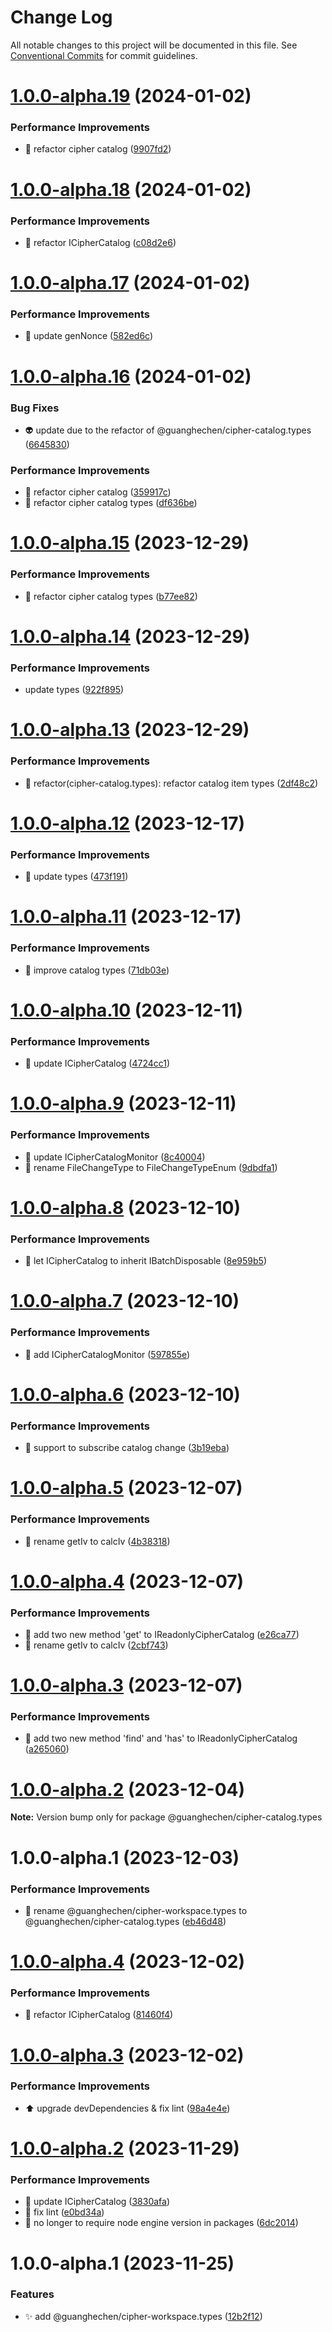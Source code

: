 # Change Log

All notable changes to this project will be documented in this file.
See [Conventional Commits](https://conventionalcommits.org) for commit guidelines.

# [1.0.0-alpha.19](https://github.com/guanghechen/sora/compare/@guanghechen/cipher-catalog.types@1.0.0-alpha.18...@guanghechen/cipher-catalog.types@1.0.0-alpha.19) (2024-01-02)


### Performance Improvements

* :art:  refactor cipher catalog ([9907fd2](https://github.com/guanghechen/sora/commit/9907fd2eb03e22838a99ee4368e0e563e072ea70))





# [1.0.0-alpha.18](https://github.com/guanghechen/sora/compare/@guanghechen/cipher-catalog.types@1.0.0-alpha.17...@guanghechen/cipher-catalog.types@1.0.0-alpha.18) (2024-01-02)


### Performance Improvements

* :art:  refactor ICipherCatalog ([c08d2e6](https://github.com/guanghechen/sora/commit/c08d2e6b1ab6559f86d653e7ac73768f0714c87f))





# [1.0.0-alpha.17](https://github.com/guanghechen/sora/compare/@guanghechen/cipher-catalog.types@1.0.0-alpha.16...@guanghechen/cipher-catalog.types@1.0.0-alpha.17) (2024-01-02)


### Performance Improvements

* 🎨 update genNonce ([582ed6c](https://github.com/guanghechen/sora/commit/582ed6cbaada2750c6c910738486ebe1c416e831))





# [1.0.0-alpha.16](https://github.com/guanghechen/sora/compare/@guanghechen/cipher-catalog.types@1.0.0-alpha.15...@guanghechen/cipher-catalog.types@1.0.0-alpha.16) (2024-01-02)


### Bug Fixes

* 👽️ update due to the refactor of @guanghechen/cipher-catalog.types ([6645830](https://github.com/guanghechen/sora/commit/6645830c6b289cc8b57a0522df69da2fd742bcb4))


### Performance Improvements

* :art:  refactor cipher catalog ([359917c](https://github.com/guanghechen/sora/commit/359917c376734b3038f8175f1dce21acf25fcd16))
* 🎨 refactor cipher catalog types ([df636be](https://github.com/guanghechen/sora/commit/df636be9737af876e16c17b9494072a13aa5732a))





# [1.0.0-alpha.15](https://github.com/guanghechen/sora/compare/@guanghechen/cipher-catalog.types@1.0.0-alpha.14...@guanghechen/cipher-catalog.types@1.0.0-alpha.15) (2023-12-29)


### Performance Improvements

* :art:  refactor cipher catalog types ([b77ee82](https://github.com/guanghechen/sora/commit/b77ee822d679af4f2d7aca9a6414f8763b71d91d))





# [1.0.0-alpha.14](https://github.com/guanghechen/sora/compare/@guanghechen/cipher-catalog.types@1.0.0-alpha.13...@guanghechen/cipher-catalog.types@1.0.0-alpha.14) (2023-12-29)


### Performance Improvements

* update types ([922f895](https://github.com/guanghechen/sora/commit/922f895186fd0681bb5d7011ecf947bddd387baa))





# [1.0.0-alpha.13](https://github.com/guanghechen/sora/compare/@guanghechen/cipher-catalog.types@1.0.0-alpha.12...@guanghechen/cipher-catalog.types@1.0.0-alpha.13) (2023-12-29)


### Performance Improvements

* 🎨 refactor(cipher-catalog.types): refactor catalog item types ([2df48c2](https://github.com/guanghechen/sora/commit/2df48c201f288c77af60bfe2f8faac68da7918d9))





# [1.0.0-alpha.12](https://github.com/guanghechen/sora/compare/@guanghechen/cipher-catalog.types@1.0.0-alpha.11...@guanghechen/cipher-catalog.types@1.0.0-alpha.12) (2023-12-17)


### Performance Improvements

* 🎨 update types ([473f191](https://github.com/guanghechen/sora/commit/473f191c630fbecf30d6033e9d93b8a2bb06a2ff))





# [1.0.0-alpha.11](https://github.com/guanghechen/sora/compare/@guanghechen/cipher-catalog.types@1.0.0-alpha.10...@guanghechen/cipher-catalog.types@1.0.0-alpha.11) (2023-12-17)


### Performance Improvements

* :art:  improve catalog types ([71db03e](https://github.com/guanghechen/sora/commit/71db03e7b3be96df740ece2aa0c4dfa382e2bcfd))





# [1.0.0-alpha.10](https://github.com/guanghechen/sora/compare/@guanghechen/cipher-catalog.types@1.0.0-alpha.9...@guanghechen/cipher-catalog.types@1.0.0-alpha.10) (2023-12-11)


### Performance Improvements

* 🎨 update ICipherCatalog ([4724cc1](https://github.com/guanghechen/sora/commit/4724cc14b8f68db1f2025a50e69149371d68cf62))





# [1.0.0-alpha.9](https://github.com/guanghechen/sora/compare/@guanghechen/cipher-catalog.types@1.0.0-alpha.8...@guanghechen/cipher-catalog.types@1.0.0-alpha.9) (2023-12-11)


### Performance Improvements

* 🎨 update ICipherCatalogMonitor ([8c40004](https://github.com/guanghechen/sora/commit/8c40004a90e231fcdece980baa1c7b31dd503ca6))
* 🎨 rename FileChangeType to FileChangeTypeEnum ([9dbdfa1](https://github.com/guanghechen/sora/commit/9dbdfa18cbb8c6bb3de420d9eb6d9e8015cfc80e))





# [1.0.0-alpha.8](https://github.com/guanghechen/sora/compare/@guanghechen/cipher-catalog.types@1.0.0-alpha.7...@guanghechen/cipher-catalog.types@1.0.0-alpha.8) (2023-12-10)


### Performance Improvements

* 🎨 let ICipherCatalog to inherit IBatchDisposable ([8e959b5](https://github.com/guanghechen/sora/commit/8e959b5b1b240b90c7d0f6d25cd15e7654e9bf8a))





# [1.0.0-alpha.7](https://github.com/guanghechen/sora/compare/@guanghechen/cipher-catalog.types@1.0.0-alpha.6...@guanghechen/cipher-catalog.types@1.0.0-alpha.7) (2023-12-10)


### Performance Improvements

* 🎨 add ICipherCatalogMonitor ([597855e](https://github.com/guanghechen/sora/commit/597855e70ad11d5e240c57ee6bbf8197040453db))





# [1.0.0-alpha.6](https://github.com/guanghechen/sora/compare/@guanghechen/cipher-catalog.types@1.0.0-alpha.5...@guanghechen/cipher-catalog.types@1.0.0-alpha.6) (2023-12-10)


### Performance Improvements

* 🎨 support to subscribe catalog change ([3b19eba](https://github.com/guanghechen/sora/commit/3b19ebadf74434a1a35e88429c6b11c4a4fc824e))





# [1.0.0-alpha.5](https://github.com/guanghechen/sora/compare/@guanghechen/cipher-catalog.types@1.0.0-alpha.4...@guanghechen/cipher-catalog.types@1.0.0-alpha.5) (2023-12-07)


### Performance Improvements

* 🎨 rename getIv to calcIv ([4b38318](https://github.com/guanghechen/sora/commit/4b38318d7604e49ae5cbbceb93e8abf1ea36817a))





# [1.0.0-alpha.4](https://github.com/guanghechen/sora/compare/@guanghechen/cipher-catalog.types@1.0.0-alpha.3...@guanghechen/cipher-catalog.types@1.0.0-alpha.4) (2023-12-07)


### Performance Improvements

* 🎨 add two new method 'get' to IReadonlyCipherCatalog ([e26ca77](https://github.com/guanghechen/sora/commit/e26ca776712ae66f713546a6c9d7755e06ae0774))
* 🎨 rename getIv to calcIv ([2cbf743](https://github.com/guanghechen/sora/commit/2cbf7439c05b33d2b16f706c27e2a32d2f9d8e89))





# [1.0.0-alpha.3](https://github.com/guanghechen/sora/compare/@guanghechen/cipher-catalog.types@1.0.0-alpha.2...@guanghechen/cipher-catalog.types@1.0.0-alpha.3) (2023-12-07)


### Performance Improvements

* 🎨 add two new method 'find' and 'has' to IReadonlyCipherCatalog ([a265060](https://github.com/guanghechen/sora/commit/a265060cdc7fcface2cfcae047237ce32458c02b))





# [1.0.0-alpha.2](https://github.com/guanghechen/sora/compare/@guanghechen/cipher-catalog.types@1.0.0-alpha.1...@guanghechen/cipher-catalog.types@1.0.0-alpha.2) (2023-12-04)

**Note:** Version bump only for package @guanghechen/cipher-catalog.types





# 1.0.0-alpha.1 (2023-12-03)


### Performance Improvements

* 🚚 rename @guanghechen/cipher-workspace.types to @guanghechen/cipher-catalog.types ([eb46d48](https://github.com/guanghechen/sora/commit/eb46d481e2b1247f53d9b680791ab9c5c9791fd0))





# [1.0.0-alpha.4](https://github.com/guanghechen/sora/compare/@guanghechen/cipher-workspace.types@1.0.0-alpha.3...@guanghechen/cipher-workspace.types@1.0.0-alpha.4) (2023-12-02)


### Performance Improvements

* :art:  refactor ICipherCatalog ([81460f4](https://github.com/guanghechen/sora/commit/81460f4eb7980328581e2d9cc2084cfde0d0001e))





# [1.0.0-alpha.3](https://github.com/guanghechen/sora/compare/@guanghechen/cipher-workspace.types@1.0.0-alpha.2...@guanghechen/cipher-workspace.types@1.0.0-alpha.3) (2023-12-02)


### Performance Improvements

* ⬆️ upgrade devDependencies & fix lint ([98a4e4e](https://github.com/guanghechen/sora/commit/98a4e4e9309805f19a606bc7cc599774d5642f1b))





# [1.0.0-alpha.2](https://github.com/guanghechen/sora/compare/@guanghechen/cipher-workspace.types@1.0.0-alpha.1...@guanghechen/cipher-workspace.types@1.0.0-alpha.2) (2023-11-29)


### Performance Improvements

* 🎨 update ICipherCatalog ([3830afa](https://github.com/guanghechen/sora/commit/3830afa66cba07e876ba5ed9f6638a0c012519e8))
* 💄 fix lint ([e0bd34a](https://github.com/guanghechen/sora/commit/e0bd34a0410e0834694fddd294a2f61bb70cda40))
* 🔧 no longer to require node engine version in packages ([6dc2014](https://github.com/guanghechen/sora/commit/6dc2014122dd44bcadc893e2ee98697265e7d61e))





# 1.0.0-alpha.1 (2023-11-25)


### Features

* ✨ add @guanghechen/cipher-workspace.types ([12b2f12](https://github.com/guanghechen/sora/commit/12b2f12377afcd90e9f581635e6326b7982bbe1d))
